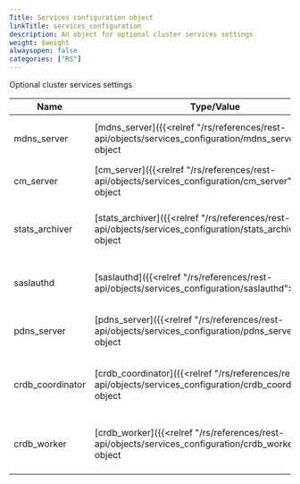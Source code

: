 ```yaml
---
Title: Services configuration object
linkTitle: services_configuration
description: An object for optional cluster services settings
weight: $weight
alwaysopen: false
categories: ["RS"]
---
```


Optional cluster services settings

| Name | Type/Value | Description |
|------|------------|-------------|
| mdns_server       | [mdns_server]({{<relref "/rs/references/rest-api/objects/services_configuration/mdns_server">}}) object | Whether to enable/disable the Multicast DNS server |
| cm_server         | [cm_server]({{<relref "/rs/references/rest-api/objects/services_configuration/cm_server">}}) object | Whether to enable/disable the CM server |
| stats_archiver    | [stats_archiver]({{<relref "/rs/references/rest-api/objects/services_configuration/stats_archiver">}}) object | Whether to enable/disable the stats archiver service |
| saslauthd         | [saslauthd]({{<relref "/rs/references/rest-api/objects/services_configuration/saslauthd">}}) object | Whether to enable/disable the saslauthd service |
| pdns_server       | [pdns_server]({{<relref "/rs/references/rest-api/objects/services_configuration/pdns_server">}}) object | Whether to enable/disable the pdns server |
| crdb_coordinator  | [crdb_coordinator]({{<relref "/rs/references/rest-api/objects/services_configuration/crdb_coordinator">}}) object | Whether to enable/disable the crdb coordinator process |
| crdb_worker       | [crdb_worker]({{<relref "/rs/references/rest-api/objects/services_configuration/crdb_worker">}}) object | Whether to enable/disable the crdb worker processes |
